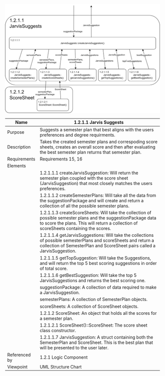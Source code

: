 ![Jarvis Suggests Structure Chart](TeamTwoFiles/1.2.1.1JarvisSuggestsStructureChart.svg)

| Name | 1.2.1.1 Jarvis Suggests |
| ----------- | ----------- |
| Purpose | Suggests a semester plan that best aligns with the users preferences and degree requirments. |
| Description | Takes the created semester plans and correspoding score sheets, creates an overall score and then after evaluating the best semester plan returns that semester plan.  |
| Requirements | Requirements 15, 16 |
| Elements 
|  |1.2.1.1.1 createJarvisSuggestion: Will return the semester plan coupled with the score sheet (JarvisSuggestion) that most closely matches the users preferences. |
|  | 1.2.1.1.2 createSemesterPlans: Will take all the data from the suggestionPackage and will create and return a collection of all the possible semester plans.|
|  | 1.2.1.1.3 createScoreSheets: Will take the collection of possible semester plans and the suggestionPackage data to score the plans. This will return a collection of scoreSheets containing the scores. |
|  | 1.2.1.1.4 getJarvisSuggestions: Will take the collections of possible semesterPlans and scoreSheets and return a collection of SemesterPlan and ScoreSheet pairs called a JarvisSuggestion. |
|  | 1.2.1.1.5 getTopSuggestion: Will take the Suggestions, and will return the top 5 best scoring suggestions in order of total score. |
|  | 1.2.1.1.6 getBestSuggestion: Will take the top 5 JarvisSuggestions and returns the best scoring one.
|  | suggestionPackage: A collection of data required to make a JarvisSuggestion.|
|  | semesterPlans: A collection of SemesterPlan objects.|
|  | scoreSheets: A collection of ScoreSheet objects.|
|  | 1.2.1.2 ScoreSheet: An object that holds all the scores for a semester plan. |
|  | 1.2.1.2.1 ScoreSheet()::ScoreSheet: The score sheet class constructor.
|  | 1.2.1.1.7 JarvisSuggestion: A struct containing both the SemesterPlan and ScoreSheet. This is the best plan that will be presented to the user later.|
| Referenced by | 1.2.1 Logic Component  |
| Viewpoint | UML Structure Chart
